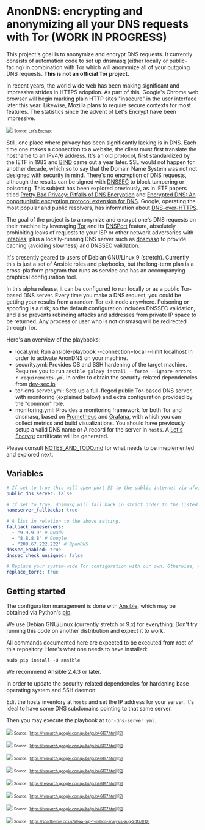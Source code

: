 # AnonDNS: encrypting and anonymizing all your DNS requests with Tor (WORK IN PROGRESS)

This project's goal is to anonymize and encrypt DNS requests. It currently consists of automation code to set up dnsmasq (either locally or public-facing) in combination with Tor which will anonymize all of your outgoing DNS requests. **This is not an official Tor project.**

In recent years, the world wide web has been making significant and impressive strides in HTTPS adoption. As part of this, Google's Chrome web browser will begin marking plain HTTP sites "insecure" in the user interface later this year. Likewise, Mozilla plans to require secure contexts for most features. The statistics since the advent of Let's Encrypt have been impressive.


![][2]
<sub><sup>
Source: [Let's Encrypt][13]
</sub></sup>


Still, one place where privacy has been significantly lacking is in DNS. Each time one makes a connection to a website, the client must first translate the hostname to an IPv4/6 address. It's an old protocol, first standardized by the IETF in 1983 and [BIND][16] came out a year later. SSL would not happen for another decade, which so to say that the Domain Name System was not not designed with security in mind. There's no encryption of DNS requests, although the results can be signed with [DNSSEC][18] to block tampering or poisoning. This subject has been explored previously, as in IETF papers titled [Pretty Bad Privacy: Pitfalls of DNS Encryption][14] and [Encrypted DNS: An opportunistic encryption protocol extension for DNS][15]. Google, operating the most popular and public resolvers, has information about [DNS-over-HTTPS][17].

The goal of the project is to anonymize and encrypt one's DNS requests on their machine by leveraging [Tor](https://www.torproject.org) and its [DNSPort](https://www.torproject.org/docs/tor-manual.html.en#DNSPort) feature, absolutely prohibiting leaks of requests to your ISP or other network adversaries with [iptables](http://www.netfilter.org/projects/iptables/index.html), plus a locally-running DNS server such as [dnsmasq](http://www.thekelleys.org.uk/dnsmasq/doc.html) to provide caching (avoiding slowness) and DNSSEC validation.

It's presently geared to users of Debian GNU/Linux 9 (stretch). Currently this is just a set of Ansible roles and playbooks, but the long-term plan is a cross-platform program that runs as service and has an accompanying graphical configuration tool.

In this alpha release, it can be configured to run locally or as a public Tor-based DNS server. Every time you make a DNS request, you could be getting your results from a random Tor exit node anywhere. Poisoning or spoofing is a risk; so the default configuration includes DNSSEC validation, and also prevents rebinding attacks and addresses from private IP space to be returned. Any process or user who is not dnsmasq will be redirected through Tor.

Here's an overview of the playbooks:

* local.yml: Run ansible-playbook --connection=local --limit localhost in order to activate AnonDNS on your machine.
* security.yml: Provides OS and SSH hardening of the target machine. Requires you to run `ansible-galaxy install --force --ignore-errors -r requirements.yml` in order to obtain the security-related dependencies from [dev-sec.io](http://dev-sec.io)
* tor-dns-server.yml: Sets up a full-fleged public Tor-based DNS server, with monitoring (explained below) and extra configuration provided by the "common" role.
* monitoring.yml: Provides a monitoring framework for both Tor and dnsmasq, based on [Prometheus](https://prometheus.io) and [Grafana](https://grafana.com), with which you can collect metrics and build visualizations. You should have previously setup a valid DNS name or A record for the server in `hosts`. A [Let's Encrypt](https://letsencrypt.org) certificate will be generated.

Please consult [NOTES_AND_TODO.md](NOTES_AND_TODO.md) for what needs to be imeplemented and explored next.

## Variables

```yaml
# If set to true this will open port 53 to the public internet via ufw, and bind your ethernet interface instead of loopback..
public_dns_server: false

# If set to true, dnsmasq will fall back in strict order to the listed nameservers, when Tor fails. This is recommended.
nameserver_fallbacks: true

# A list in relation to the above setting.
fallback_nameservers:
  - "9.9.9.9" # Quad9
  - "8.8.8.8" # Google
  - "208.67.222.222" # OpenDNS
dnssec_enabled: true
dnssec_check_unsigned: false

# Replace your system-wide Tor configuration with our own. Otherwise, we'll only set the options needed to make AnonDNS work.
replace_torrc: true
```

Getting started
---------------

The configuration management is done with [Ansible](https://www.ansible.com/), which may be obtained via Python's [pip](https://bootstrap.pypa.io/get-pip.py).

We use Debian GNU/Linux (currently stretch or 9.x) for everything. Don't try running this code on another distribution and expect it to work.

All commands documented here are expected to be executed from root of this repository. Here's what one needs to have installed:

```
sudo pip install -U ansible
```

We recommend Ansible 2.4.3 or later.

In order to update the security-related dependencies for hardening base operating system and SSH daemon:


Edit the hosts inventory at `hosts` and set the IP address for your server. It's ideal to have some DNS subdomains pointing to that same server.

Then you may execute the playbook at `tor-dns-server.yml`.

![][4]
<sub><sup>
Source: [https://research.google.com/pubs/pub46197.html][5]
</sub></sup>

![][6]
<sub><sup>
Source: [https://research.google.com/pubs/pub46197.html][5]
</sub></sup>

![][7]
<sub><sup>
Source: [https://research.google.com/pubs/pub46197.html][5]
</sub></sup>

![][8]
<sub><sup>
Source: [https://research.google.com/pubs/pub46197.html][5]
</sub></sup>

![][9]
<sub><sup>
Source: [https://research.google.com/pubs/pub46197.html][5]
</sub></sup>

![][4]
<sub><sup>
Source: [https://research.google.com/pubs/pub46197.html][5]


![][10]
<sub><sup>
Source: [https://research.google.com/pubs/pub46197.html][5]
</sub></sup>

![][11]
<sub><sup>
Source: [https://scotthelme.co.uk/alexa-top-1-million-analysis-aug-2017/][12]
</sub></sup>

[1]: https://img.cointel.pro/firefox_telemetry.png
[2]: https://img.cointel.pro/letsencrypt_stats.png
[3]: https://tools.ietf.org/html/rfc8094
[4]: https://img.cointel.pro/chrome_stats.png
[5]: https://research.google.com/pubs/pub46197.html
[6]: https://img.cointel.pro/https_stats.png
[7]: https://img.cointel.pro/alexa_stats.png
[8]: https://img.cointel.pro/https_support.png
[9]: https://img.cointel.pro/https_support_2.png
[10]: https://img.cointel.pro/firefox_page_loads.png
[11]: https://img.cointel.pro/https_adoption.png
[12]: https://scotthelme.co.uk/alexa-top-1-million-analysis-aug-2017/
[13]: https://letsencrypt.org/stats/
[14]: https://www.ietf.org/mail-archive/web/dns-privacy/current/pdfWqAIUmEl47.pdf
[15]: https://www.ietf.org/mail-archive/web/dns-privacy/current/pdfWjIXeAM9so.pdf
[16]: https://www.isc.org/downloads/bind/
[17]: https://developers.google.com/speed/public-dns/docs/dns-over-https
[18]: http://www.dnssec.net